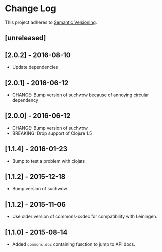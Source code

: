 # Change Log
This project adheres to [Semantic Versioning](http://semver.org/).

## [unreleased]

## [2.0.2] - 2016-08-10
- Update dependencies

## [2.0.1] - 2016-06-12
- CHANGE: Bump version of suchwow because of annoying circular dependency

## [2.0.0] - 2016-06-12
- CHANGE: Bump version of suchwow.
- BREAKING: Drop support of Clojure 1.5

## [1.1.4] - 2016-01-23
- Bump to test a problem with clojars

## [1.1.2] - 2015-12-18
- Bump version of suchwow

## [1.1.2] - 2015-11-06
- Use older version of commons-codec for compatibility with Leiningen.

## [1.1.0] - 2015-08-14
- Added `commons.doc` containing function to jump to API docs.

